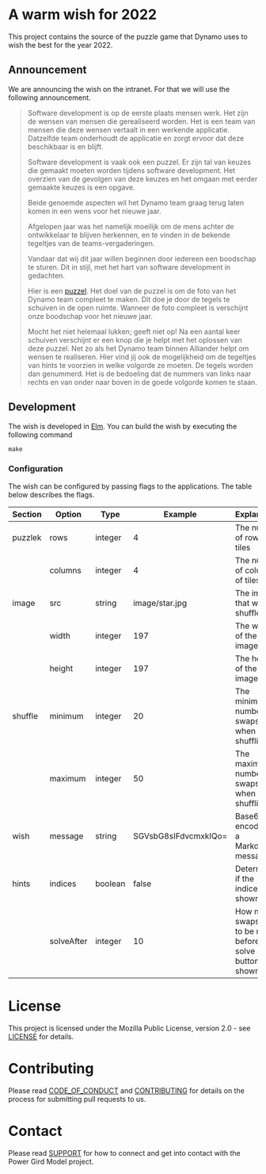 # A warm wish for 2022 
This project contains the source of the puzzle game that Dynamo uses to wish the best for the year 2022.

## Announcement
We are announcing the wish on the intranet. For that we will use the following announcement.

> Software development is op de eerste plaats mensen werk. Het zijn de wensen van mensen die gerealiseerd worden. Het is een team van mensen die deze wensen vertaalt in een werkende applicatie. Datzelfde team onderhoudt de applicatie en zorgt ervoor dat deze beschikbaar is en blijft.
>
> Software development is vaak ook een puzzel. Er zijn tal van keuzes die gemaakt moeten worden tijdens software development. Het overzien van de gevolgen van deze keuzes en het omgaan met eerder gemaakte keuzes is een opgave.
>
> Beide genoemde aspecten wil het Dynamo team graag terug laten komen in een wens voor het nieuwe jaar.
>
> Afgelopen jaar was het namelijk moeilijk om de mens achter de ontwikkelaar te blijven herkennen, en te vinden in de bekende tegeltjes van de teams-vergaderingen.
>
> Vandaar dat wij dit jaar willen beginnen door iedereen een boodschap te sturen. Dit in stijl, met het hart van software development in gedachten.
>
> Hier is een [puzzel][wish]. Het doel van de puzzel is om de foto van het Dynamo team compleet te maken. Dit doe je door de tegels te schuiven in de open ruimte.
> Wanneer de foto compleet is verschijnt onze boodschap voor het nieuwe jaar.
>
> Mocht het niet helemaal lukken; geeft niet op! Na een aantal keer schuiven verschijnt er een knop die je helpt met het oplossen van deze puzzel. Net zo als het Dynamo team binnen Alliander helpt om wensen te realiseren.
> Hier vind jij ook de mogelijkheid om de tegeltjes van hints te voorzien in welke volgorde ze moeten. De tegels worden dan genummerd. Het is de bedoeling dat de nummers van links naar rechts en van onder naar boven in de goede volgorde komen te staan.


## Development
The wish is developed in [Elm][elm-lang]. You can build the wish by executing the following command

```plain
make
```

### Configuration
The wish can be configured by passing flags to the applications. The table below describes the flags.

|Section  |Option      |Type     |Example               | Explanation|
|---------|------------|---------|----------------------|-------|
| puzzlek | rows       | integer | 4                    | The number of rows of tiles |
|         | columns    | integer | 4                    | The number of columns of tiles |
| image   | src        | string  | image/star.jpg       | The image that will be shuffled |
|         | width      | integer | 197                  | The width of the image |
|         | height     | integer | 197                  | The height of the image |
| shuffle | minimum    | integer | 20                   | The minimum number of swaps when shuffling |
|         | maximum    | integer | 50                   | The maximum number of swaps when shuffling |
| wish    | message    | string  | SGVsbG8sIFdvcmxkIQo= | Base64 encoding of a Markdown message |
| hints   | indices    | boolean | false                | Determines if the indices are shown |
|         | solveAfter | integer | 10                   | How many swaps need to be made before solve button is shown |

[elm-lang]: https://elm-lang.org/
[wish]: https://alliander-opensource.github.io/dynamo-wish-2022/ 

# License
This project is licensed under the Mozilla Public License, version 2.0 - see [LICENSE](LICENSE) for details.

# Contributing
Please read [CODE_OF_CONDUCT](CODE_OF_CONDUCT.md) and [CONTRIBUTING](CONTRIBUTING.md) for details on the process 
for submitting pull requests to us.

# Contact
Please read [SUPPORT](SUPPORT.md) for how to connect and get into contact with the Power Gird Model project.

